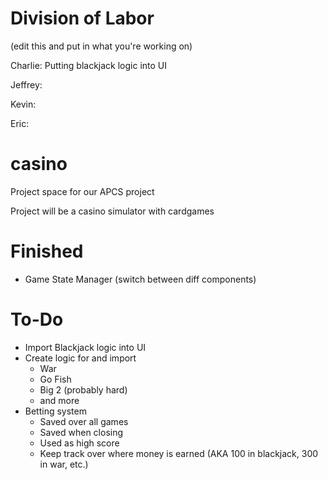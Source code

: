 Division of Labor
======
(edit this and put in what you're working on)

Charlie: Putting blackjack logic into UI

Jeffrey: 

Kevin: 

Eric: 

casino
======
Project space for our APCS project

Project will be a casino simulator with cardgames

Finished
======
- Game State Manager (switch between diff components)


To-Do
======
- Import Blackjack logic into UI
- Create logic for and import 
  - War
  - Go Fish
  - Big 2 (probably hard)
  - and more
- Betting system
  - Saved over all games
  - Saved when closing
  - Used as high score
  - Keep track over where money is earned (AKA 100 in blackjack, 300 in war, etc.)
